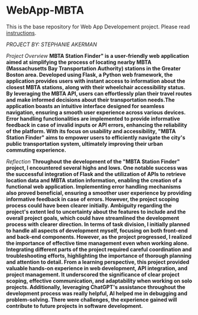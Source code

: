 # WebApp-MBTA
 This is the base repository for Web App Developement project. Please read [instructions](instructions.md). 

 *PROJECT BY: STEPHANIE AKERMAN*

 *Project Overview*
 **MBTA Station Finder" is a user-friendly web application aimed at simplifying the process of locating nearby MBTA (Massachusetts Bay Transportation Authority) stations in the Greater Boston area. Developed using Flask, a Python web framework, the application provides users with instant access to information about the closest MBTA stations, along with their wheelchair accessibility status. By leveraging the MBTA API, users can effortlessly plan their travel routes and make informed decisions about their transportation needs.The application boasts an intuitive interface designed for seamless navigation, ensuring a smooth user experience across various devices. Error handling functionalities are implemented to provide informative feedback in case of invalid inputs or API errors, enhancing the reliability of the platform. With its focus on usability and accessibility, "MBTA Station Finder" aims to empower users to efficiently navigate the city's public transportation system, ultimately improving their urban commuting experience.**

*Reflection*
**Throughout the development of the "MBTA Station Finder" project, I encountered several highs and lows. One notable success was the successful integration of Flask and the utilization of APIs to retrieve location data and MBTA station information, enabling the creation of a functional web application. Implementing error handling mechanisms also proved beneficial, ensuring a smoother user experience by providing informative feedback in case of errors. However, the project scoping process could have been clearer initially. Ambiguity regarding the project's extent led to uncertainty about the features to include and the overall project goals, which could have streamlined the development process with clearer direction. In terms of task division, I initially planned to handle all aspects of development myself, focusing on both front-end and back-end components. However, as the project progressed, I realized the importance of effective time management even when working alone. Integrating different parts of the project required careful coordination and troubleshooting efforts, highlighting the importance of thorough planning and attention to detail. From a learning perspective, this project provided valuable hands-on experience in web development, API integration, and project management. It underscored the significance of clear project scoping, effective communication, and adaptability when working on solo projects. Additionally, leveraging ChatGPT's assistance throughout the development process was really helpful, AI helped me in debugging and problem-solving. There were challenges, the experience gained will contribute to future projects in software development.**